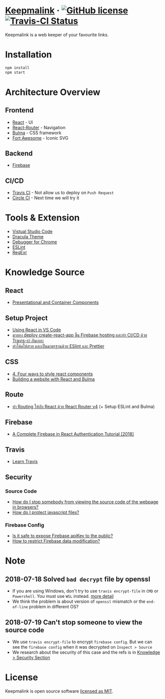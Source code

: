 # [Keepmalink](https://keepmalink.firebase.com) &middot; [![GitHub license](https://img.shields.io/badge/license-MIT-blue.svg)](https://github.com/nrogapp/keepmalink/blob/master/LICENSE) [![Travis-CI Status](https://travis-ci.org/nrogapp/keepmalink.svg?branch=master)](https://travis-ci.org/nrogapp/keepmalink)

Keepmalink is a web keeper of your favourite links.


# Installation

```sh
npm install
npm start
```

# Architecture Overview

## Frontend
- [React](https://facebook.github.io/react/) - UI
- [React-Router](https://github.com/ReactTraining/react-router) - Navigation
- [Bulma](https://github.com/jgthms/bulma) - CSS framework
- [Fort Awesome](https://github.com/FortAwesome/Font-Awesome) - Iconic SVG

## Backend
- [Firebase](https://firebase.google.com/)

## CI/CD
- [Travis CI](https://travis-ci.org/) - Not allow us to deploy on `Push Request`
- [Circle CI](https://circleci.com/) - Next time we will try it


# Tools & Extension

- [Vistual Studio Code](https://code.visualstudio.com)
- [Dracula Theme](https://draculatheme.com/)
- [Debugger for Chrome](https://marketplace.visualstudio.com/items?itemName=msjsdiag.debugger-for-chrome)
- [ESLint](https://marketplace.visualstudio.com/items?itemName=dbaeumer.vscode-eslint)
- [RegExr](https://regexr.com/)

# Knowledge Source

## React
- [Presentational and Container Components](https://medium.com/@dan_abramov/smart-and-dumb-components-7ca2f9a7c7d0)

## Setup Project
- [Using React in VS Code](https://code.visualstudio.com/docs/nodejs/reactjs-tutorial)
- [มาลอง deploy create-react-app ขึ้น Firebase hosting และทำ CI/CD ด้วย Travis-ci กันเถอะ](https://medium.com/muze-innovation/%E0%B8%A1%E0%B8%B2%E0%B8%A5%E0%B8%AD%E0%B8%87-deploy-create-react-app-%E0%B8%82%E0%B8%B6%E0%B9%89%E0%B8%99-firebase-hosting-%E0%B9%81%E0%B8%A5%E0%B8%B0%E0%B8%97%E0%B8%B3-ci-cd-%E0%B8%94%E0%B9%89%E0%B8%A7%E0%B8%A2-travis-ci-%E0%B8%81%E0%B8%B1%E0%B8%99%E0%B9%80%E0%B8%96%E0%B8%AD%E0%B8%B0-7a010a2005ed)
- [ทำโค้ดให้สวย และเป็นมาตรฐานด้วย ESlint และ Prettier](https://medium.com/@boomauakim/%E0%B8%AA%E0%B8%A3%E0%B9%89%E0%B8%B2%E0%B8%87%E0%B9%82%E0%B8%9B%E0%B8%A3%E0%B9%80%E0%B8%88%E0%B9%87%E0%B8%84%E0%B9%80%E0%B8%A3%E0%B8%B4%E0%B9%88%E0%B8%A1%E0%B8%95%E0%B9%89%E0%B8%99%E0%B9%81%E0%B8%9A%E0%B8%9A%E0%B8%87%E0%B9%88%E0%B8%B2%E0%B8%A2%E0%B9%86-%E0%B8%94%E0%B9%89%E0%B8%A7%E0%B8%A2-koa-node-js-framework-eslint-and-prettier-b3ed866e826)

## CSS
- [4. Four ways to style react components](https://codeburst.io/4-four-ways-to-style-react-components-ac6f323da822)
- [Building a website with React and Bulma](https://hackernoon.com/building-a-website-with-react-and-bulma-d655214bff2a)

## Route
- [ทำ Routing ให้กับ React ด้วย React Router v4](https://devahoy.com/posts/basic-web-with-react-router-v4/) (+ Setup ESLint and Bulma)

## Firebase
- [A Complete Firebase in React Authentication Tutorial [2018]](https://www.robinwieruch.de/complete-firebase-authentication-react-tutorial/)

## Travis
- [Learn Travis](https://github.com/dwyl/learn-travis)

## Security
### Source Code
- [How do I stop somebody from viewing the source code of the webpage in browsers?](https://www.quora.com/How-do-I-stop-somebody-from-viewing-the-source-code-of-the-webpage-in-browsers)
- [How do I protect javascript files?](https://stackoverflow.com/questions/4766834/how-do-i-protect-javascript-files)
### Firebase Config
- [Is it safe to expose Firebase apiKey to the public?](https://stackoverflow.com/questions/37482366/is-it-safe-to-expose-firebase-apikey-to-the-public)
- [How to restrict Firebase data modification?](https://stackoverflow.com/questions/35418143/how-to-restrict-firebase-data-modification)

# Note

## 2018-07-18 Solved `bad decrypt` file by openssl
- If you are using Windows, don't try to use `travis encrypt-file` in `CMD` or `Powershell`. You must use `WSL` instead. [more detail](https://github.com/travis-ci/travis-ci/issues/4746)
- We think the problem is about version of `openssl` mismatch or the `end-of-line` problem in different OS?

## 2018-07-19 Can't stop someone to view the source code
- We use `travis encrypt-file` to encrypt `firebase config`. But we can see the `firebase config` when it was decrypted on `Inspect > Source`
- We research about the security of this case and the refs is in [Knowledge > Security Section](#security)


# License

Keepmalink is open source software [licensed as MIT](https://github.com/nrogapp/keepmalink/blob/master/LICENSE).